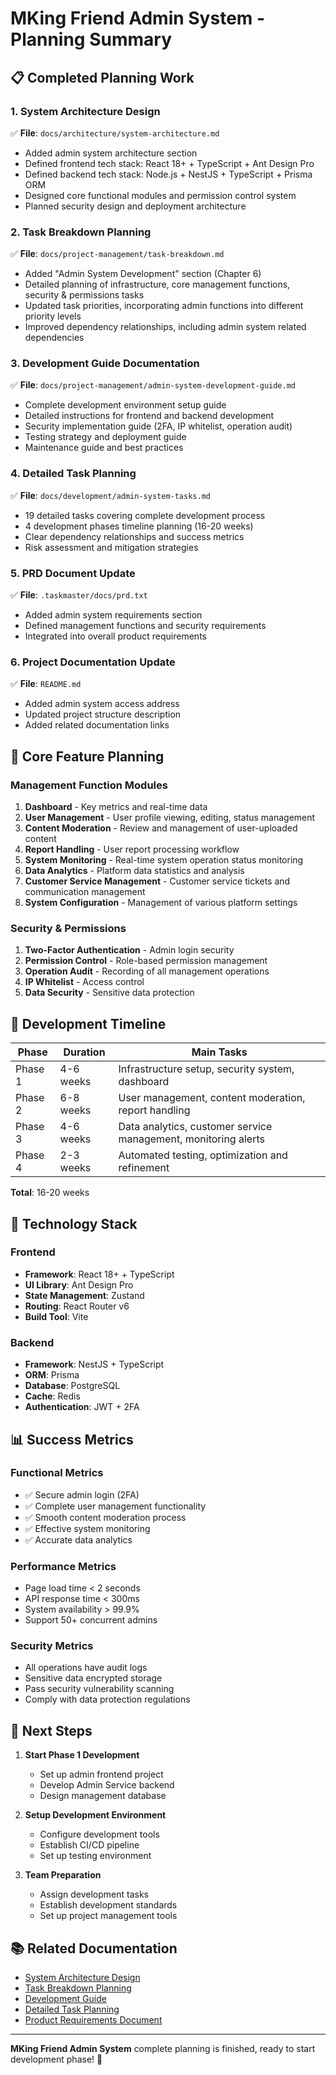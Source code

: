 # MKing Friend Admin System - Planning Summary

## 📋 Completed Planning Work

### 1. System Architecture Design
✅ **File**: `docs/architecture/system-architecture.md`
- Added admin system architecture section
- Defined frontend tech stack: React 18+ + TypeScript + Ant Design Pro
- Defined backend tech stack: Node.js + NestJS + TypeScript + Prisma ORM
- Designed core functional modules and permission control system
- Planned security design and deployment architecture

### 2. Task Breakdown Planning
✅ **File**: `docs/project-management/task-breakdown.md`
- Added "Admin System Development" section (Chapter 6)
- Detailed planning of infrastructure, core management functions, security & permissions tasks
- Updated task priorities, incorporating admin functions into different priority levels
- Improved dependency relationships, including admin system related dependencies

### 3. Development Guide Documentation
✅ **File**: `docs/project-management/admin-system-development-guide.md`
- Complete development environment setup guide
- Detailed instructions for frontend and backend development
- Security implementation guide (2FA, IP whitelist, operation audit)
- Testing strategy and deployment guide
- Maintenance guide and best practices

### 4. Detailed Task Planning
✅ **File**: `docs/development/admin-system-tasks.md`
- 19 detailed tasks covering complete development process
- 4 development phases timeline planning (16-20 weeks)
- Clear dependency relationships and success metrics
- Risk assessment and mitigation strategies

### 5. PRD Document Update
✅ **File**: `.taskmaster/docs/prd.txt`
- Added admin system requirements section
- Defined management functions and security requirements
- Integrated into overall product requirements

### 6. Project Documentation Update
✅ **File**: `README.md`
- Added admin system access address
- Updated project structure description
- Added related documentation links

## 🎯 Core Feature Planning

### Management Function Modules
1. **Dashboard** - Key metrics and real-time data
2. **User Management** - User profile viewing, editing, status management
3. **Content Moderation** - Review and management of user-uploaded content
4. **Report Handling** - User report processing workflow
5. **System Monitoring** - Real-time system operation status monitoring
6. **Data Analytics** - Platform data statistics and analysis
7. **Customer Service Management** - Customer service tickets and communication management
8. **System Configuration** - Management of various platform settings

### Security & Permissions
1. **Two-Factor Authentication** - Admin login security
2. **Permission Control** - Role-based permission management
3. **Operation Audit** - Recording of all management operations
4. **IP Whitelist** - Access control
5. **Data Security** - Sensitive data protection

## 📅 Development Timeline

| Phase | Duration | Main Tasks |
|-------|----------|------------|
| Phase 1 | 4-6 weeks | Infrastructure setup, security system, dashboard |
| Phase 2 | 6-8 weeks | User management, content moderation, report handling |
| Phase 3 | 4-6 weeks | Data analytics, customer service management, monitoring alerts |
| Phase 4 | 2-3 weeks | Automated testing, optimization and refinement |

**Total**: 16-20 weeks

## 🔧 Technology Stack

### Frontend
- **Framework**: React 18+ + TypeScript
- **UI Library**: Ant Design Pro
- **State Management**: Zustand
- **Routing**: React Router v6
- **Build Tool**: Vite

### Backend
- **Framework**: NestJS + TypeScript
- **ORM**: Prisma
- **Database**: PostgreSQL
- **Cache**: Redis
- **Authentication**: JWT + 2FA

## 📊 Success Metrics

### Functional Metrics
- ✅ Secure admin login (2FA)
- ✅ Complete user management functionality
- ✅ Smooth content moderation process
- ✅ Effective system monitoring
- ✅ Accurate data analytics

### Performance Metrics
- Page load time < 2 seconds
- API response time < 300ms
- System availability > 99.9%
- Support 50+ concurrent admins

### Security Metrics
- All operations have audit logs
- Sensitive data encrypted storage
- Pass security vulnerability scanning
- Comply with data protection regulations

## 🚀 Next Steps

1. **Start Phase 1 Development**
   - Set up admin frontend project
   - Develop Admin Service backend
   - Design management database

2. **Setup Development Environment**
   - Configure development tools
   - Establish CI/CD pipeline
   - Set up testing environment

3. **Team Preparation**
   - Assign development tasks
   - Establish development standards
   - Set up project management tools

## 📚 Related Documentation

- [System Architecture Design](../architecture/system-architecture.md)
- [Task Breakdown Planning](../project-management/task-breakdown.md)
- [Development Guide](../project-management/admin-system-development-guide.md)
- [Detailed Task Planning](./admin-system-tasks.md)
- [Product Requirements Document](../requirements/prd.md)

---

**MKing Friend Admin System** complete planning is finished, ready to start development phase! 🎉